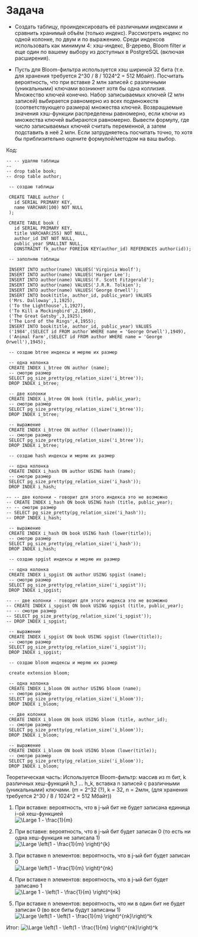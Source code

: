 # Задача

- Создать таблицу, проиндексировать её различными индексами и сравнить хранимый объём (только индекс). Рассмотреть индекс по одной колонке, по двум и по выражению. Среди индексов использовать как минимум 4: хэш-индекс, B-дерево, Bloom filter и еще один по вашему выбору из доступных в PostgreSQL (включая расширения).

- Пусть для Bloom-фильтра используется хэш шириной 32 бита (т.е. для хранения требуется 2^30 / 8 / 1024^2 = 512 Мбайт). Посчитать вероятность, что при вставке 2 млн записей с различными (уникальными) ключами возникнет хотя бы одна коллизия. Множество ключей конечно. Набор записываемых ключей (2 млн записей) выбирается равномерно из всех подмножеств (соответствующего размера) множества ключей. Возвращаемые значения хэш-функции распределены равномерно, если ключи из множества ключей выбираются равномерно. Вывести формулу, где число записываемых ключей считать переменной, а затем подставить в неё 2 млн. Если затрудняетесь посчитать точно, то хотя бы приблизительно оцените формулой/методом на ваш выбор.

Код:

```roomsql
-- -- удаляю таблицы
--
-- drop table book;
-- drop table author;

 -- создаю таблицы

 CREATE TABLE author (
   id SERIAL PRIMARY KEY,
   name VARCHAR(100) NOT NULL
 );

 CREATE TABLE book (
   id SERIAL PRIMARY KEY,
   title VARCHAR(255) NOT NULL,
   author_id INT NOT NULL,
   public_year SMALLINT NULL,
   CONSTRAINT fk_author FOREIGN KEY(author_id) REFERENCES author(id));

 -- заполняю таблицы

 INSERT INTO author(name) VALUES('Virginia Woolf');
 INSERT INTO author(name) VALUES('Harper Lee');
 INSERT INTO author(name) VALUES('F. Scott Fitzgerald');
 INSERT INTO author(name) VALUES('J.R.R. Tolkien');
 INSERT INTO author(name) VALUES('George Orwell');
 INSERT INTO book(title, author_id, public_year) VALUES
 ('Mrs. Dalloway',1,1925),
 ('To the Lighthouse',1,1927),
 ('To Kill a Mockingbird',2,1960),
 ('The Great Gatsby',3,1925),
 ('The Lord of the Rings',4,1955);
 INSERT INTO book(title, author_id, public_year) VALUES
 ('1984',(SELECT id FROM author WHERE name = 'George Orwell'),1949),
 ('Animal Farm',(SELECT id FROM author WHERE name = 'George Orwell'),1945);

 -- создаю btree индексы и меряю их размер

 -- одна колонка
 CREATE INDEX i_btree ON author (name);
 -- смотрю размер
 SELECT pg_size_pretty(pg_relation_size('i_btree'));
 DROP INDEX i_btree;

 -- две колонки
 CREATE INDEX i_btree ON book (title, public_year);
 -- смотрю размер
 SELECT pg_size_pretty(pg_relation_size('i_btree'));
 DROP INDEX i_btree;

 -- выражение
 CREATE INDEX i_btree ON author ((lower(name)));
 -- смотрю размер
 SELECT pg_size_pretty(pg_relation_size('i_btree'));
 DROP INDEX i_btree;

 -- создаю hash индексы и меряю их размер

 -- одна колонка
 CREATE INDEX i_hash ON author USING hash (name);
 -- смотрю размер
 SELECT pg_size_pretty(pg_relation_size('i_hash'));
 DROP INDEX i_hash;

-- -- две колонки - говорит для этого индекса это не возможно
-- CREATE INDEX i_hash ON book USING hash (title, public_year);
-- -- смотрю размер
-- SELECT pg_size_pretty(pg_relation_size('i_hash'));
-- DROP INDEX i_hash;

 -- выражение
 CREATE INDEX i_hash ON book USING hash (lower(title));
 -- смотрю размер
 SELECT pg_size_pretty(pg_relation_size('i_hash'));
 DROP INDEX i_hash;

 -- создаю spgist индексы и меряю их размер

 -- одна колонка
 CREATE INDEX i_spgist ON author USING spgist (name);
 -- смотрю размер
 SELECT pg_size_pretty(pg_relation_size('i_spgist'));
 DROP INDEX i_spgist;

-- -- две колонки - говорит для этого индекса это не возможно
-- CREATE INDEX i_spgist ON book USING spgist (title, public_year);
-- -- смотрю размер
-- SELECT pg_size_pretty(pg_relation_size('i_spgist'));
-- DROP INDEX i_spgist;

 -- выражение
 CREATE INDEX i_spgist ON book USING spgist (lower(title));
 -- смотрю размер
 SELECT pg_size_pretty(pg_relation_size('i_spgist'));
 DROP INDEX i_spgist;

 -- создаю bloom индексы и меряю их размер

 create extension bloom;

 -- одна колонка
 CREATE INDEX i_bloom ON author USING bloom (name);
 -- смотрю размер
 SELECT pg_size_pretty(pg_relation_size('i_bloom'));
 DROP INDEX i_bloom;

 -- две колонки
 CREATE INDEX i_bloom ON book USING bloom (title, author_id);
 -- смотрю размер
 SELECT pg_size_pretty(pg_relation_size('i_bloom'));
 DROP INDEX i_bloom;

 -- выражение
 CREATE INDEX i_bloom ON book USING bloom (lower(title));
 -- смотрю размер
 SELECT pg_size_pretty(pg_relation_size('i_bloom'));
 DROP INDEX i_bloom;

```

Теоретическая часть:
Используется Bloom-фильтр: массив из m бит, k различных хеш-функций h_1 ... h_k, вставка n записей с различными (уникальными) ключами.
(m = 2^32 (?), k = 32, n = 2млн, (для хранения требуется 2^30 / 8 / 1024^2 = 512 Мбайт))

1. При вставке: вероятность, что в j-ый бит не будет записана единица i-ой хеш-функцией  
   <img src="https://latex.codecogs.com/svg.latex?\Large&space;1 - \frac{1}{m}" title="\Large 1 - \frac{1}{m}" />

2. При вставке: вероятность, что в j-ый бит будет записан 0 (то есть ни одна хеш-функция не записала 1)  
   <img src="https://latex.codecogs.com/svg.latex?\Large&space;\left(1 - \frac{1}{m} \right)^{k}" title="\Large \left(1 - \frac{1}{m} \right)^{k}" />

3. При вставке n элементов: вероятность, что в j-ый бит будет записан 0  
   <img src="https://latex.codecogs.com/svg.latex?\Large&space;\left(1 - \frac{1}{m} \right)^{nk}" title="\Large \left(1 - \frac{1}{m} \right)^{nk}" />

4. При вставке n элементов: вероятность, что в j-ый бит будет записано 1  
   <img src="https://latex.codecogs.com/svg.latex?\Large&space;1 - \left(1 - \frac{1}{m} \right)^{nk}" title="\Large 1 - \left(1 - \frac{1}{m} \right)^{nk}" />

5. При вставке n элементов: вероятность, что ни в один бит не будет записан 0 (во все биты будут записаны 1)  
   <img src="https://latex.codecogs.com/svg.latex?\Large&space;\left(1 - \left(1 - \frac{1}{m} \right)^{nk}\right)^k" title="\Large \left(1 - \left(1 - \frac{1}{m} \right)^{nk}\right)^k" />


Итог:
<img src="https://latex.codecogs.com/svg.latex?\Large&space;\left(1 - \left(1 - \frac{1}{m} \right)^{nk}\right)^k = \left(1 - \left(1 - \frac{1}{2^{32}} \right)^{2^{10}*32}\right)^{32} = \left(1 - \left(1 - \frac{1}{2^{32}} \right)^{2^{15}}\right)^{32}" title="\Large \left(1 - \left(1 - \frac{1}{m} \right)^{nk}\right)^k" />
